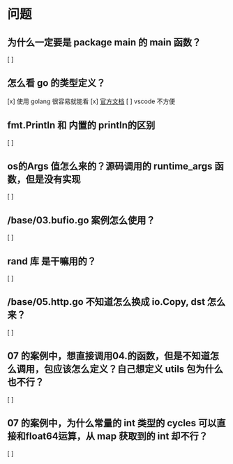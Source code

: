# 问题

## 为什么一定要是 package main 的 main 函数？
[ ]

## 怎么看 go 的类型定义？
[x] 使用 golang 很容易就能看
[x] [官方文档](https://pkg.go.dev/os#pkg-variables)
[ ] vscode 不方便

## fmt.Println 和 内置的 println的区别
[ ]

## os的Args 值怎么来的？源码调用的 runtime_args 函数，但是没有实现
[ ]

## /base/03.bufio.go 案例怎么使用？
[ ]

## rand 库 是干嘛用的？
[ ]

## /base/05.http.go 不知道怎么换成 io.Copy, dst 怎么来？
[ ]

## 07 的案例中，想直接调用04.的函数，但是不知道怎么调用，包应该怎么定义？自己想定义 utils 包为什么也不行？
[ ]

## 07 的案例中，为什么常量的 int 类型的 cycles 可以直接和float64运算，从 map 获取到的 int 却不行？
[ ]
